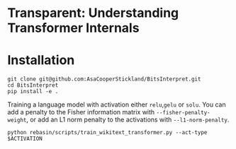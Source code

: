 # Transparent: Understanding Transformer Internals

# Installation

```
git clone git@github.com:AsaCooperStickland/BitsInterpret.git
cd BitsInterpret
pip install -e .
```

Training a language model with activation either `relu`,`gelu` or `solu`.
You can add a penalty to the Fisher information matrix with `--fisher-penalty-weight`, or add an L1 norm penalty to the activations with `--l1-norm-penalty`.
```
python rebasin/scripts/train_wikitext_transformer.py --act-type $ACTIVATION 
```